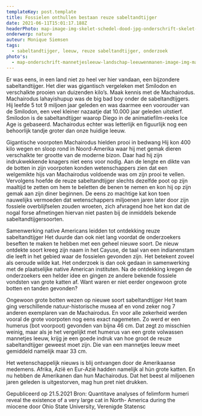 ```yaml
---
templateKey: post.template
title: Fossielen onthullen bestaan reuze sabeltandtijger
date: 2021-06-11T15:01:17.188Z
headerPhoto: map-image-img-skelet-schedel-dood-jpg-onderschrift-skelet-schedel-dood
onderwerp: nature
auteur: Monique Siemsen
tags:
  - sabeltandtijger, leeuw, reuze sabeltandtijger, onderzoek
photo's:
  - map-onderschrift-mannetjesleeuw-landschap-leeuwenmanen-image-img-mannetjesleeuw-landschap-leeuwenmanen-jpg
---
```

Er was eens, in een land niet zo heel ver hier vandaan, een bijzondere sabeltandtijger. Het
dier was gigantisch vergeleken met Smilodon en verschalkte prooien van duizenden kilo’s.
Maak kennis met de Machairodus.
Machairodus lahayishupup was de big bad boy onder de sabeltandtijgers. Hij leefde 5 tot 9
miljoen jaar geleden en was daarmee een voorouder van de Smilodon, een veel kleiner
nazaatje dat 10.000 jaar geleden uitstierf. Smilodon is de sabeltandtijger waarop Diego in
de animatiefilm-reeks Ice Age is gebaseerd. Machairodus echter was letterlijk en figuurlijk
nog een behoorlijk tandje groter dan onze huidige leeuw.

Gigantische voorpoten Machairodus hielden prooi in bedwang
Hij kon 400 kilo wegen en sloop rond in Noord-Amerika waar hij met gemak dieren
verschalkte ter grootte van de moderne bizon. Daar had hij zijn indrukwekkende knagers
niet eens voor nodig. Aan de lengte en dikte van de botten in zijn voorpoten konden
wetenschappers zien dat een welgemikte hijs van Machairodus voldoende was om zijn
prooi te vellen.
Vervolgens hoefde de reuze sabeltandtijger slechts dezelfde poot op zijn maaltijd te zetten
om hem te beletten de benen te nemen en kon hij op zijn gemak aan zijn diner beginnen.
De eens zo machtige kat kon toen nauwelijks vermoeden dat wetenschappers miljoenen
jaren later door zijn fossiele overblijfselen zouden wroeten, zich afvragend hoe het kon dat
de nogal forse afmetingen hiervan niet pasten bij de inmiddels bekende
sabeltandtijgersoorten.

Samenwerking native Americans leidden tot ontdekking reuze sabeltandtijger
Het duurde dan ook niet lang voordat de onderzoekers beseften te maken te hebben met
een geheel nieuwe soort. De nieuw ontdekte soort kreeg zijn naam in het Cayuse, de taal
van een indianenstam die leeft in het gebied waar de fossielen gevonden zijn. Het
betekent zoveel als oeroude wilde kat. Het onderzoek is dan ook gedaan in samenwerking
met de plaatselijke native American instituten. Na de ontdekking kregen de onderzoekers
een helder idee en gingen ze andere bekende fossiele vondsten van grote katten af. Want
waren er niet eerder ongewoon grote botten en tanden gevonden?

Ongewoon grote botten wezen op nieuwe soort sabeltandtijger
Het team ging verschillende natuur-historische musea af en vond zeker nog 7 anderen
exemplaren van de Machairodus. En voor alle zekerheid werden vooral de grote
voorpoten nog eens exact nagemeten. Zo werd er een humerus (bot voorpoot) gevonden
van bijna 46 cm. Dat zegt zo misschien weinig, maar als je het vergelijkt met humerus van
een grote volwassen mannetjes leeuw, krijg je een goede indruk van hoe groot de reuze
sabeltandtijger geweest moet zijn. Die van een mannetjes leeuw meet gemiddeld namelijk
maar 33 cm.

Het wetenschappelijk nieuws is blij ontvangen door de Amerikaanse medemens. Afrika,
Azië en Eur-Azië hadden namelijk al hún grote katten. En nu hebben de Amerikanen dan
hun Machairodus. Dat het beest al miljoenen jaren geleden is uitgestorven, mag hun pret
niet drukken.

Gepubliceerd op 21.5.2021
Bron: Quantitave analyses of felimform humeri reveal the existence of a very large cat in North-
America during the miocene door Ohio State University, Verenigde Statensc